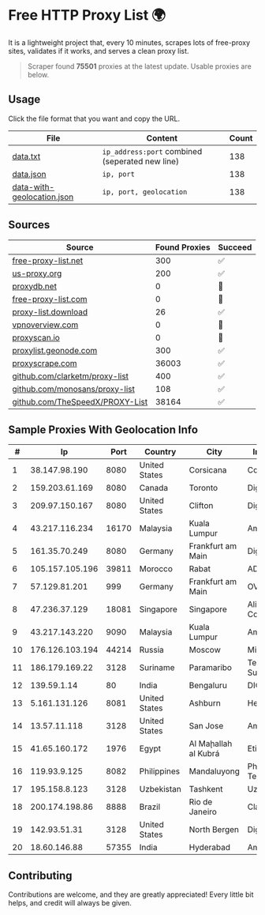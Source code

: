 
# Free HTTP Proxy List 🌍

It is a lightweight project that, every 10 minutes, scrapes lots of free-proxy sites, validates if it works, and serves a clean proxy list.


> Scraper found **75501** proxies at the latest update. Usable proxies are below.

## Usage

Click the file format that you want and copy the URL.


|File|Content|Count|
|----|-------|-----|
|[data.txt](https://raw.githubusercontent.com/themiralay/Proxy-List-World/master/data.txt)|`ip_address:port` combined (seperated new line)|138|
|[data.json](https://raw.githubusercontent.com/themiralay/Proxy-List-World/master/data.json)|`ip, port`|138|
|[data-with-geolocation.json](https://raw.githubusercontent.com/themiralay/Proxy-List-World/master/data-with-geolocation.json)|`ip, port, geolocation`|138|

## Sources

|Source|Found Proxies|Succeed|
|------|-------------|-------|
|[free-proxy-list.net](https://free-proxy-list.net)|300|✅|
|[us-proxy.org](https://www.us-proxy.org)|200|✅|
|[proxydb.net](http://proxydb.net)|0|🚫|
|[free-proxy-list.com](https://free-proxy-list.com/?page=&port=&type%5B%5D=http&type%5B%5D=https&up_time=0&search=Search)|0|🚫|
|[proxy-list.download](https://www.proxy-list.download/HTTP)|26|✅|
|[vpnoverview.com](https://vpnoverview.com/privacy/anonymous-browsing/free-proxy-servers)|0|🚫|
|[proxyscan.io](https://www.proxyscan.io)|0|🚫|
|[proxylist.geonode.com](https://proxylist.geonode.com/api/proxy-list?limit=300&page=1&sort_by=lastChecked&sort_type=desc&protocols=http,https)|300|✅|
|[proxyscrape.com](https://api.proxyscrape.com/v2/?request=displayproxies&protocol=http&timeout=10000&country=all&ssl=all&anonymity=all)|36003|✅|
|[github.com/clarketm/proxy-list](https://raw.githubusercontent.com/clarketm/proxy-list/master/proxy-list-raw.txt)|400|✅|
|[github.com/monosans/proxy-list](https://raw.githubusercontent.com/monosans/proxy-list/main/proxies/http.txt)|108|✅|
|[github.com/TheSpeedX/PROXY-List](https://raw.githubusercontent.com/TheSpeedX/PROXY-List/master/http.txt)|38164|✅|


## Sample Proxies With Geolocation Info

|#|Ip|Port|Country|City|Internet Service Provider|
|-|--|----|-------|----|-------------------------|
|1|38.147.98.190|8080|United States|Corsicana|Corsicana ISD|
|2|159.203.61.169|8080|Canada|Toronto|DigitalOcean, LLC|
|3|209.97.150.167|8080|United States|Clifton|DigitalOcean, LLC|
|4|43.217.116.234|16170|Malaysia|Kuala Lumpur|Amazon.com, Inc.|
|5|161.35.70.249|8080|Germany|Frankfurt am Main|DigitalOcean, LLC|
|6|105.157.105.196|39811|Morocco|Rabat|ADSL Maroc telecom|
|7|57.129.81.201|999|Germany|Frankfurt am Main|OVH SAS|
|8|47.236.37.129|18081|Singapore|Singapore|Alibaba (US) Technology Co., Ltd.|
|9|43.217.143.220|9090|Malaysia|Kuala Lumpur|Amazon.com, Inc.|
|10|176.126.103.194|44214|Russia|Moscow|Miglovets Egor Andreevich|
|11|186.179.169.22|3128|Suriname|Paramaribo|Telecommunicationcompany Suriname - TeleSur|
|12|139.59.1.14|80|India|Bengaluru|DIGITALOCEAN|
|13|5.161.131.126|8081|United States|Ashburn|Hetzner Online GmbH|
|14|13.57.11.118|3128|United States|San Jose|Amazon.com, Inc.|
|15|41.65.160.172|1976|Egypt|Al Maḩallah al Kubrá|Etisalat Misr Mobile BB|
|16|119.93.9.125|8082|Philippines|Mandaluyong|Philippine Long Distance Telephone Co.|
|17|195.158.8.123|3128|Uzbekistan|Tashkent|Uzbektelecom JSC|
|18|200.174.198.86|8888|Brazil|Rio de Janeiro|Claro S.A|
|19|142.93.51.31|3128|United States|North Bergen|DigitalOcean, LLC|
|20|18.60.146.88|57355|India|Hyderabad|Amazon.com, Inc.|



## Contributing

Contributions are welcome, and they are greatly appreciated! Every
little bit helps, and credit will always be given.

